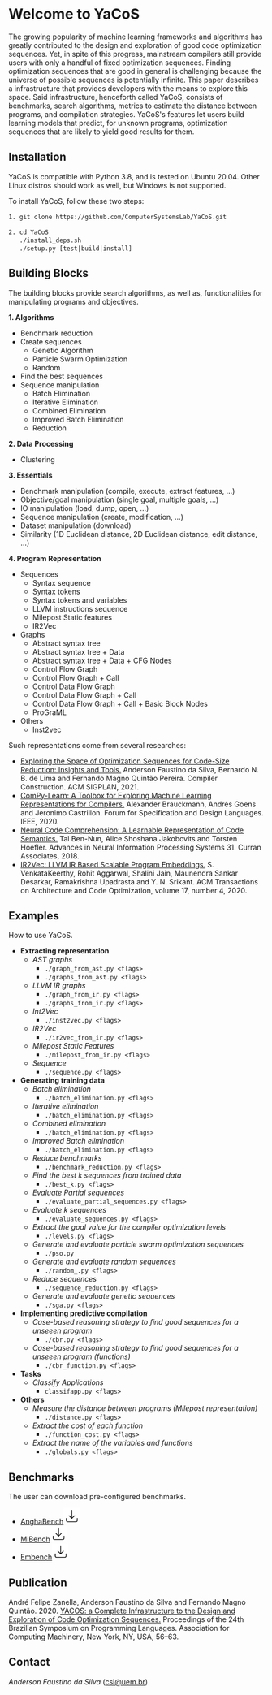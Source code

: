 # Welcome to YaCoS

The growing popularity of machine learning frameworks and algorithms has greatly contributed to the design and exploration of good code optimization sequences. Yet, in spite of this progress, mainstream compilers still provide users with only a handful of fixed optimization sequences. Finding optimization sequences that are good in general is challenging because the universe of possible sequences is potentially infinite. This paper describes a infrastructure that provides developers with the means to explore this space. Said infrastructure, henceforth called YaCoS, consists of benchmarks, search algorithms, metrics to estimate the distance between programs, and compilation strategies. YaCoS's features let users build learning models that predict, for unknown programs, optimization sequences that are likely to yield good results for them.

## Installation

YaCoS is compatible with Python 3.8, and is tested on Ubuntu 20.04. Other Linux distros should work as well, but Windows is not supported.

To install YaCoS, follow these two steps:


```
1. git clone https://github.com/ComputerSystemsLab/YaCoS.git
```

```
2. cd YaCoS
   ./install_deps.sh
   ./setup.py [test|build|install]
```

## Building Blocks

The building blocks provide search algorithms, as well as, functionalities for manipulating programs and objectives.

**1. Algorithms**

   - Benchmark reduction
   - Create sequences
     - Genetic Algorithm
     - Particle Swarm Optimization
     - Random
   - Find the best sequences
   - Sequence manipulation
     - Batch Elimination
     - Iterative Elimination
     - Combined Elimination
     - Improved Batch Elimination
     - Reduction

**2. Data Processing**

   - Clustering

**3. Essentials**

   - Benchmark manipulation (compile, execute, extract features, ...)
   - Objective/goal manipulation (single goal, multiple goals, ...)
   - IO manipulation (load, dump, open, ...)
   - Sequence manipulation (create, modification, ...)
   - Dataset manipulation (download)
   - Similarity (1D Euclidean distance, 2D Euclidean distance, edit distance, ...)

**4. Program Representation**

   - Sequences
     - Syntax sequence
     - Syntax tokens
     - Syntax tokens and variables
     - LLVM instructions sequence
     - Milepost Static features  
     - IR2Vec
   - Graphs
     - Abstract syntax tree
     - Abstract syntax tree + Data
     - Abstract syntax tree + Data + CFG Nodes
     - Control Flow Graph
     - Control Flow Graph + Call
     - Control Data Flow Graph
     - Control Data Flow Graph + Call
     - Control Data Flow Graph + Call + Basic Block Nodes
     - ProGraML
   - Others
     - Inst2vec

Such representations come from several researches:
- [Exploring the Space of Optimization Sequences for Code-Size Reduction: Insights and Tools.](https://doi.org/10.1145/3446804.3446849) Anderson Faustino da Silva, Bernardo N. B. de Lima and Fernando Magno Quintão Pereira. Compiler Construction. ACM SIGPLAN, 2021.
- [ComPy-Learn: A Toolbox for Exploring Machine Learning Representations for Compilers.](https://doi.org/10.1109/FDL50818.2020.9232946) Alexander Brauckmann, Andrés Goens and Jeronimo Castrillon. Forum for Specification and Design Languages. IEEE, 2020.
- [Neural Code Comprehension: A Learnable Representation of Code Semantics.](https://arxiv.org/abs/1806.07336) Tal Ben-Nun, Alice Shoshana Jakobovits and Torsten Hoefler. Advances in Neural Information Processing Systems 31. Curran Associates, 2018.
- [IR2Vec: LLVM IR Based Scalable Program Embeddings.](https://doi.org/10.1145/3418463) S. VenkataKeerthy, Rohit Aggarwal, Shalini Jain, Maunendra Sankar Desarkar, Ramakrishna Upadrasta and Y. N. Srikant. ACM Transactions on Architecture and Code Optimization, volume 17, number 4, 2020.

## Examples

 How to use YaCoS.

- **Extracting representation**
   - *AST graphs*
      - `./graph_from_ast.py <flags>`
      - `./graphs_from_ast.py <flags>`
   - *LLVM IR graphs*
      - `./graph_from_ir.py <flags>`
      - `./graphs_from_ir.py <flags>`
   - *Int2Vec*
      - `./inst2vec.py <flags>`
   - *IR2Vec*
     - `./ir2vec_from_ir.py <flags>`      
   - *Milepost Static Features*
      - `./milepost_from_ir.py <flags>`
   - *Sequence*
      - `./sequence.py <flags>`
- **Generating training data**
   - *Batch elimination*
      - `./batch_elimination.py <flags>`
   - *Iterative elimination*
      - `./batch_elimination.py <flags>`
   - *Combined elimination*
      - `./batch_elimination.py <flags>`
   - *Improved Batch elimination*
      - `./batch_elimination.py <flags>`
   - *Reduce benchmarks*
     - `./benchmark_reduction.py <flags>`
   - *Find the best k sequences from trained data*
     - `./best_k.py <flags>`
   - *Evaluate Partial sequences*
     - `./evaluate_partial_sequences.py <flags>`
   - *Evaluate k sequences*
     - `./evaluate_sequences.py <flags>`
   - *Extract the goal value for the compiler optimization levels*
     - `./levels.py <flags>`
   - *Generate and evaluate particle swarm optimization sequences*
     - `./pso.py`
   - *Generate and evaluate random sequences*
     - `./random_.py <flags>`
   - *Reduce sequences*
     - `./sequence_reduction.py <flags>`
   - *Generate and evaluate genetic sequences*
     - `./sga.py <flags>`
- **Implementing predictive compilation**
   - *Case-based reasoning strategy to find good sequences for a unseeen program*
     - `./cbr.py <flags>`
   - *Case-based reasoning strategy to find good sequences for a unseeen program (functions)*
     - `./cbr_function.py <flags>`
- **Tasks**
  - *Classify Applications*
    - `classifapp.py <flags>`
- **Others**
   - *Measure the distance between programs (Milepost representation)*
     - `./distance.py <flags>`
   - *Extract the cost of each function*
     - `./function_cost.py <flags>`
   - *Extract the name of the variables and functions*
     - `./globals.py <flags>`

## Benchmarks

The user can download pre-configured benchmarks.

- <a href="http://cuda.dcc.ufmg.br/angha/about">AnghaBench</a><a href="http://www.csl.uem.br/repository/data/AnghaBench.tar.xz"><img src="images/download.png" alt="Donwnload" width=32 height=32></a>
- <a href="http://vhosts.eecs.umich.edu/mibench/">MiBench</a><a href="http://www.csl.uem.br/repository/data/MiBench.tar.xz"><img src="images/download.png" alt="Donwnload" width=32 height=32></a>
- <a href="https://www.embench.org/">Embench</a><a href="http://www.csl.uem.br/repository/data/embench-iot.tar.xz"><img src="images/download.png" alt="Donwnload" width=32 height=32></a>

## Publication

André Felipe Zanella, Anderson Faustino da Silva and Fernando Magno Quintão. 2020. [YACOS: a Complete Infrastructure to the Design and Exploration of Code Optimization Sequences.](https://doi.org/10.1145/3427081.3427089) Proceedings of the 24th Brazilian Symposium on Programming Languages. Association for Computing Machinery, New York, NY, USA, 56–63.

## Contact

_Anderson Faustino da Silva_ (csl@uem.br)

